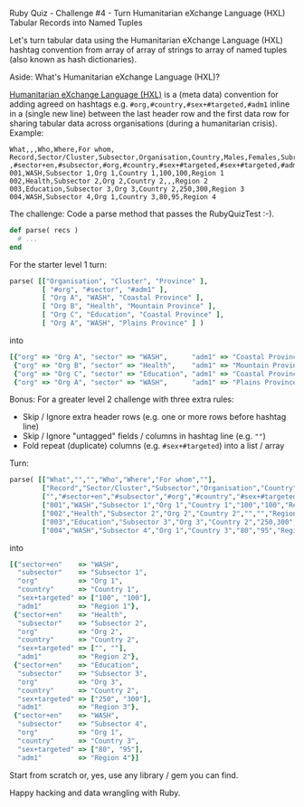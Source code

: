 

Ruby Quiz - Challenge #4 - Turn Humanitarian eXchange Language (HXL) Tabular Records into Named Tuples

Let's turn tabular data using the Humanitarian eXchange Language (HXL) 
hashtag convention from array of array of strings 
to array of named tuples (also known as hash dictionaries).


Aside: What's Humanitarian eXchange Language (HXL)?

[Humanitarian eXchange Language (HXL)](https://github.com/csvspecs/csv-hxl)
is a (meta data) convention for
adding agreed on hashtags e.g. `#org,#country,#sex+#targeted,#adm1`
inline in a (single new line)
between the last header row and the first data row
for sharing tabular data across organisations
(during a humanitarian crisis).
Example:

```
What,,,Who,Where,For whom,
Record,Sector/Cluster,Subsector,Organisation,Country,Males,Females,Subregion
,#sector+en,#subsector,#org,#country,#sex+#targeted,#sex+#targeted,#adm1
001,WASH,Subsector 1,Org 1,Country 1,100,100,Region 1
002,Health,Subsector 2,Org 2,Country 2,,,Region 2
003,Education,Subsector 3,Org 3,Country 2,250,300,Region 3
004,WASH,Subsector 4,Org 1,Country 3,80,95,Region 4
```


The challenge: Code a parse method that passes the RubyQuizTest :-).

``` ruby
def parse( recs )
  # ...
end
```

For the starter level 1 turn:

``` ruby
parse( [["Organisation", "Cluster", "Province" ],
        [ "#org", "#sector", "#adm1" ],
        [ "Org A", "WASH", "Coastal Province" ],
        [ "Org B", "Health", "Mountain Province" ],
        [ "Org C", "Education", "Coastal Province" ],
        [ "Org A", "WASH", "Plains Province" ] )
```

into

``` ruby
[{"org" => "Org A", "sector" => "WASH",      "adm1" => "Coastal Province"},
 {"org" => "Org B", "sector" => "Health",    "adm1" => "Mountain Province"},
 {"org" => "Org C", "sector" => "Education", "adm1" => "Coastal Province"},
 {"org" => "Org A", "sector" => "WASH",      "adm1" => "Plains Province"}]
```


Bonus: For a greater level 2 challenge with three extra rules:

- Skip / Ignore extra header rows (e.g. one or more rows before hashtag line)
- Skip / Ignore "untagged" fields / columns in hashtag line (e.g. `""`)
- Fold repeat (duplicate) columns (e.g. `#sex+#targeted`) into a list / array


Turn:

``` ruby
parse( [["What","","","Who","Where","For whom",""],
        ["Record","Sector/Cluster","Subsector","Organisation","Country","Males","Females","Subregion"],
        ["","#sector+en","#subsector","#org","#country","#sex+#targeted","#sex+#targeted","#adm1"],
        ["001","WASH","Subsector 1","Org 1","Country 1","100","100","Region 1"],
        ["002","Health","Subsector 2","Org 2","Country 2","","","Region 2"],
        ["003","Education","Subsector 3","Org 3","Country 2","250,300","Region 3"],
        ["004","WASH","Subsector 4","Org 1","Country 3","80","95","Region 4"]] )
```

into

``` ruby
[{"sector+en"    => "WASH",
  "subsector"    => "Subsector 1",
  "org"          => "Org 1",
  "country"      => "Country 1",
  "sex+targeted" => ["100", "100"],
  "adm1"         => "Region 1"},
 {"sector+en"    => "Health",
  "subsector"    => "Subsector 2",
  "org"          => "Org 2",
  "country"      => "Country 2",
  "sex+targeted" => ["", ""],
  "adm1"         => "Region 2"},
 {"sector+en"    => "Education",
  "subsector"    => "Subsector 3",
  "org"          => "Org 3",
  "country"      => "Country 2",
  "sex+targeted" => ["250", "300"],
  "adm1"         => "Region 3"},
 {"sector+en"    => "WASH",
  "subsector"    => "Subsector 4",
  "org"          => "Org 1",
  "country"      => "Country 3",
  "sex+targeted" => ["80", "95"],
  "adm1"         => "Region 4"}]
```


Start from scratch or, yes, use any library / gem you can find.





Happy hacking and data wrangling with Ruby.


